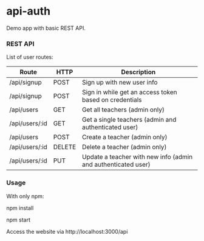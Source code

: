 # api-auth

Demo app with basic REST API.

### REST API
List of user routes:

|     Route      |  HTTP  |          Description           |
| -------------- | ------ | ------------------------------ |
| /api/signup    | POST   | Sign up with new user info |
| /api/signup    | POST   | Sign in while get an access token based on credentials     |
| /api/users     | GET    | Get all teachers (admin only)              |
| /api/users/:id | GET    | Get a single teachers (admin and authenticated user)         |
| /api/users     | POST   | Create a teacher (admin only)              |
| /api/users/:id | DELETE | Delete a teacher (admin only)              |
| /api/users/:id | PUT    | Update a teacher with new info (admin and authenticated user) |


### Usage
With only npm:

npm install

npm start

Access the website via http://localhost:3000/api
